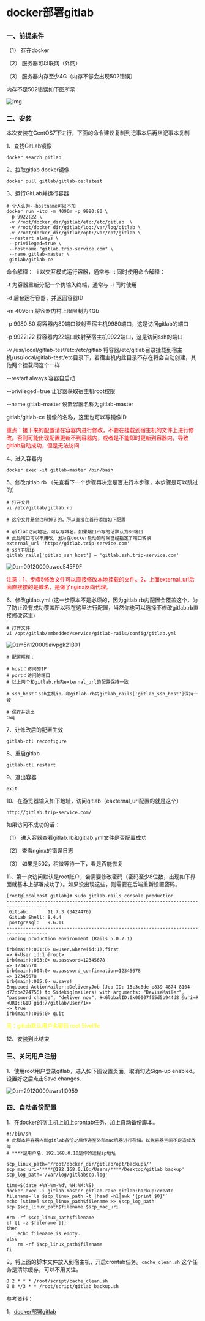 # docker部署gitlab

##  

### 一、前提条件

（1）   存在docker

（2）   服务器可以联网（外网）

（3）   服务器内存至少4G（内存不够会出现502错误）

内存不足502错误如下图所示：

![img](img/1570658-20200505132256422-1140052201.png)



### 二、安装

本次安装在CentOS7下进行，下面的命令建议复制到记事本后再从记事本复制

 1、查找GitLab镜像

```
docker search gitlab
```

 2、拉取gitlab docker镜像 

```
docker pull gitlab/gitlab-ce:latest
```

 3、运行GitLab并运行容器 

```
# 个人认为--hostname可以不加
docker run -itd -m 4096m -p 9980:80 \
 -p 9922:22 \
 -v /root/docker_dir/gitlab/etc:/etc/gitlab  \
 -v /root/docker_dir/gitlab/log:/var/log/gitlab \
 -v /root/docker_dir/gitlab/opt:/var/opt/gitlab \
 --restart always \
 --privileged=true \
 --hostname "gitlab.trip-service.com" \
 --name gitlab-master \
 gitlab/gitlab-ce
```

命令解释：
-i 以交互模式运行容器，通常与 -t 同时使用命令解释：

-t 为容器重新分配一个伪输入终端，通常与 -i 同时使用

-d 后台运行容器，并返回容器ID

-m 4096m 将容器内村上限限制为4Gb

-p 9980:80 将容器内80端口映射至宿主机9980端口，这是访问gitlab的端口

-p 9922:22 将容器内22端口映射至宿主机9922端口，这是访问ssh的端口

-v /usr/local/gitlab-test/etc:/etc/gitlab 将容器/etc/gitlab目录挂载到宿主机/usr/local/gitlab-test/etc目录下，若宿主机内此目录不存在将会自动创建，其他两个挂载同这个一样

--restart always 容器自启动

--privileged=true 让容器获取宿主机root权限

--name gitlab-master 设置容器名称为gitlab-master

gitlab/gitlab-ce 镜像的名称，这里也可以写镜像ID

<font color="red">重点：接下来的配置请在容器内进行修改，不要在挂载到宿主机的文件上进行修改。否则可能出现配置更新不到容器内，或者是不能即时更新到容器内，导致gitlab启动成功，但是无法访问</font>

4、进入容器内

```
docker exec -it gitlab-master /bin/bash
```


5、修改gitlab.rb （先查看下一个步骤再决定是否进行本步骤，本步骤是可以跳过的） 

```
# 打开文件
vi /etc/gitlab/gitlab.rb
 
# 这个文件是全注释掉了的，所以直接在首行添加如下配置
  
# gitlab访问地址，可以写域名。如果端口不写的话默认为80端口 
# 此处端口可以不用改，因为在docker启动的时候已经指定了端口转换
external_url 'http://gitlab.trip-service.com'
# ssh主机ip
gitlab_rails['gitlab_ssh_host'] = 'gitlab.ssh.trip-service.com'
```

![0zm09120009awoc545F9F](img/0zm09120009awoc545F9F.png)

<font color="red">注意：1，步骤5修改文件可以直接修改本地挂载的文件。2，上面external_url后面直接接的是域名，是做了nginx反向代理。</font>

6、修改gitlab.yml (这一步原本不是必须的，因为gitlab.rb内配置会覆盖这个，为了防止没有成功覆盖所以我在这里进行配置，当然你也可以选择不修改gitlab.rb直接修改这里)

```
# 打开文件
vi /opt/gitlab/embedded/service/gitlab-rails/config/gitlab.yml
```

![0zm5n120009awpgk21B01](img/0zm5n120009awpgk21B01.png)

```
# 配置解释：
 
# host：访问的IP
# port：访问的端口
# 以上两个和gitlab.rb内external_url的配置保持一致
 
# ssh_host：ssh主机ip，和gitlab.rb内gitlab_rails['gitlab_ssh_host']保持一致

# 保存并退出
:wq
```

7、让修改后的配置生效

```
gitlab-ctl reconfigure
```

8、重启gitlab 

```
gitlab-ctl restart
```

9、退出容器 

```
exit
```

10、在游览器输入如下地址，访问gitlab（eaxternal_url配置的就是这个） 

```
http://gitlab.trip-service.com/
```

如果访问不成功的话： 

（1）   进入容器查看gitlab.rb和gitlab.yml文件是否配置成功

（2）   查看nginx的错误日志

（3）   如果是502，稍微等待一下，看是否能恢复

11、第一次访问默认是root账户，会需要修改密码（密码至少8位数，出现如下界面就基本上部署成功了）。如果没出现这些，则需要在后端重新设置密码。

```
[root@localhost gitlab]# sudo gitlab-rails console production
-------------------------------------------------------------------------------------
 GitLab:       11.7.3 (3424476)
 GitLab Shell: 8.4.4
 postgresql:   9.6.11
-------------------------------------------------------------------------------------
Loading production environment (Rails 5.0.7.1)
```

```
irb(main):001:0> u=User.where(id:1).first
=> #<User id:1 @root>
irb(main):003:0> u.password=12345678
=> 12345678
irb(main):004:0> u.password_confirmation=12345678
=> 12345678
irb(main):005:0> u.save!
Enqueued ActionMailer::DeliveryJob (Job ID: 15c3c8de-e839-4874-8104-d72dbe224756) to Sidekiq(mailers) with arguments: "DeviseMailer", "password_change", "deliver_now", #<GlobalID:0x00007f65d5b944d8 @uri=#<URI::GID gid://gitlab/User/1>>
=> true
irb(main):006:0> quit
```

<font color="yellow">另：gitlab默认用户名密码 root  5ivel!fe</font>

12、安装到此结束

 

### 三、关闭用户注册

1、使用root用户登录gitlab，进入如下图设置页面，取消勾选Sign-up enabled。设置好之后点击Save changes.

![0zm29120009awrs1l0959](img/0zm29120009awrs1l0959.png)

 

### 四、自动备份配置

1，在docker的宿主机上加上crontab任务，加上自动备份脚本。

```
#!/bin/sh
# 此脚本将容器内部gitlab备份之后传递至外部mac机器进行存储。以免容器空间不足造成故障
# ****是用户名，192.168.0.10是你的远程ip地址

scp_linux_path='/root/docker_dir/gitlab/opt/backups/'
scp_mac_uri='****@192.168.0.10:/Users/****/Desktop/gitlab_backup'
scp_log_path='/var/log/gitlabscp.log'

time=$(date +%Y-%m-%d\ %H:%M:%S)
docker exec -i gitlab-master gitlab-rake gitlab:backup:create
filename=`ls $scp_linux_path -t |head -n1|awk '{print $0}'`
echo [$time] $scp_linux_path$filename >> $scp_log_path
scp $scp_linux_path$filename $scp_mac_uri

#rm -rf $scp_linux_path$filename
if [[ -z $filename ]];
then
    echo filename is empty.
else
    rm -rf $scp_linux_path$filename
fi
```

2，将上面的脚本文件放入到宿主机，开启crontab任务。`cache_clean.sh` 这个任务是清除缓存，可以不用关注。

 ```
 0 2 * * * /root/script/cache_clean.sh 
 0 8 */3 * * /root/script/gitlab_backup.sh
 ```



参考资料：

1，[docker部署gitlab](https://www.cnblogs.com/diaomina/p/12830449.html)

